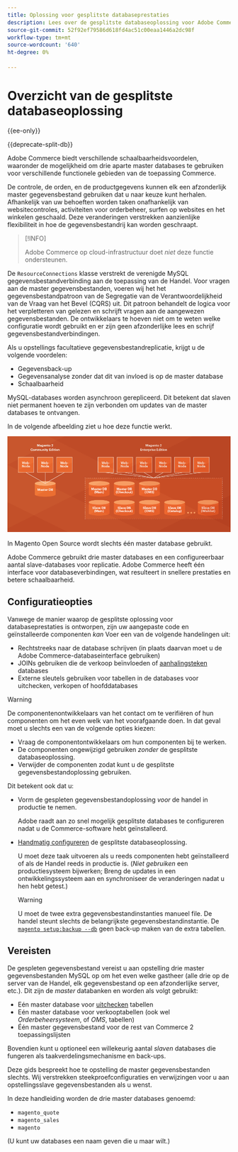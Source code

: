 ```yaml
---
title: Oplossing voor gesplitste databaseprestaties
description: Lees over de gesplitste databaseoplossing voor Adobe Commerce en Magento Open Source.
source-git-commit: 52f92ef79586d618fd4ac51c00eaa1446a2dc98f
workflow-type: tm+mt
source-wordcount: '640'
ht-degree: 0%

---
```



# Overzicht van de gesplitste databaseoplossing

{{ee-only}}

{{deprecate-split-db}}

Adobe Commerce biedt verschillende schaalbaarheidsvoordelen, waaronder de mogelijkheid om drie aparte master databases te gebruiken voor verschillende functionele gebieden van de toepassing Commerce.

De controle, de orden, en de productgegevens kunnen elk een afzonderlijk master gegevensbestand gebruiken dat u naar keuze kunt herhalen. Afhankelijk van uw behoeften worden taken onafhankelijk van websitecontroles, activiteiten voor orderbeheer, surfen op websites en het winkelen geschaald. Deze veranderingen verstrekken aanzienlijke flexibiliteit in hoe de gegevensbestandrij kan worden geschraapt.

>[!INFO]
>
>Adobe Commerce op cloud-infrastructuur doet _niet_ deze functie ondersteunen.

De `ResourceConnections` klasse verstrekt de verenigde MySQL gegevensbestandverbinding aan de toepassing van de Handel. Voor vragen aan de master gegevensbestanden, voeren wij het het gegevensbestandpatroon van de Segregatie van de Verantwoordelijkheid van de Vraag van het Bevel (CQRS) uit. Dit patroon behandelt de logica voor het verpletteren van gelezen en schrijft vragen aan de aangewezen gegevensbestanden. De ontwikkelaars te hoeven niet om te weten welke configuratie wordt gebruikt en er zijn geen afzonderlijke lees en schrijf gegevensbestandverbindingen.

Als u opstellings facultatieve gegevensbestandreplicatie, krijgt u de volgende voordelen:

- Gegevensback-up
- Gegevensanalyse zonder dat dit van invloed is op de master database
- Schaalbaarheid

MySQL-databases worden asynchroon gerepliceerd. Dit betekent dat slaven niet permanent hoeven te zijn verbonden om updates van de master databases te ontvangen.

In de volgende afbeelding ziet u hoe deze functie werkt.

![Adobe Commerce gebruikt verschillende databases om tabellen op te slaan](../../assets/configuration/split-db-diagram-ee.png)

In Magento Open Source wordt slechts één master database gebruikt.

Adobe Commerce gebruikt drie master databases en een configureerbaar aantal slave-databases voor replicatie. Adobe Commerce heeft één interface voor databaseverbindingen, wat resulteert in snellere prestaties en betere schaalbaarheid.

## Configuratieopties

Vanwege de manier waarop de gesplitste oplossing voor databaseprestaties is ontworpen, zijn uw aangepaste code en geïnstalleerde componenten _kan_ Voer een van de volgende handelingen uit:

- Rechtstreeks naar de database schrijven (in plaats daarvan moet u de Adobe Commerce-databaseinterface gebruiken)
- JOINs gebruiken die de verkoop beïnvloeden of [aanhalingsteken](https://glossary.magento.com/quote) databases
- Externe sleutels gebruiken voor tabellen in de databases voor uitchecken, verkopen of hoofddatabases

>[!WARNING]
>
>De componentenontwikkelaars van het contact om te verifiëren of hun componenten om het even welk van het voorafgaande doen. In dat geval moet u slechts een van de volgende opties kiezen:
>
>- Vraag de componentontwikkelaars om hun componenten bij te werken.
>- De componenten ongewijzigd gebruiken _zonder_ de gesplitste databaseoplossing.
>- Verwijder de componenten zodat kunt u de gesplitste gegevensbestandoplossing gebruiken.


Dit betekent ook dat u:

- Vorm de gespleten gegevensbestandoplossing _voor_ de handel in productie te nemen.

   Adobe raadt aan zo snel mogelijk gesplitste databases te configureren nadat u de Commerce-software hebt geïnstalleerd.

- [Handmatig configureren](multi-master-manual.md) de gesplitste databaseoplossing.

   U moet deze taak uitvoeren als u reeds componenten hebt geïnstalleerd of als de Handel reeds in productie is. (_Niet gebruiken_ een productiesysteem bijwerken; Breng de updates in een ontwikkelingssysteem aan en synchroniseer de veranderingen nadat u hen hebt getest.)

   >[!WARNING]
   >
   >U moet de twee extra gegevensbestandinstanties manueel file. De handel steunt slechts de belangrijkste gegevensbestandinstantie. De [`magento setup:backup --db`](https://devdocs.magento.com/guides/v2.4/install-gde/install/cli/install-cli-backup.html) geen back-up maken van de extra tabellen.

## Vereisten

De gespleten gegevensbestand vereist u aan opstelling drie master gegevensbestanden MySQL op om het even welke gastheer (alle drie op de server van de Handel, elk gegevensbestand op een afzonderlijke server, etc.). Dit zijn de _master_ databanken en worden als volgt gebruikt:

- Eén master database voor [uitchecken](https://glossary.magento.com/checkout) tabellen
- Eén master database voor verkooptabellen (ook wel _Orderbeheersysteem_, of _OMS_, tabellen)
- Één master gegevensbestand voor de rest van Commerce 2 toepassingslijsten

Bovendien kunt u optioneel een willekeurig aantal _slaven_ databases die fungeren als taakverdelingsmechanisme en back-ups.

Deze gids bespreekt hoe te opstelling de master gegevensbestanden slechts. Wij verstrekken steekproefconfiguraties en verwijzingen voor u aan opstellingsslave gegevensbestanden als u wenst.

In deze handleiding worden de drie master databases genoemd:

- `magento_quote`
- `magento_sales`
- `magento`

(U kunt uw databases een naam geven die u maar wilt.)
